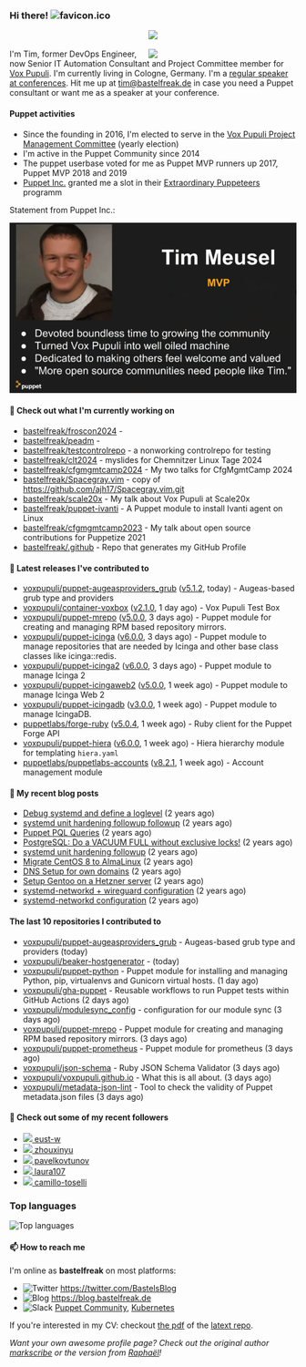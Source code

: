 ### Hi there! ![favicon.ico](https://raw.githubusercontent.com/bastelfreak/bastelfreak/master/favicon.ico)

<p align="center">
  <a href="https://github.com/ryo-ma/github-profile-trophy"><img src="https://github-profile-trophy.vercel.app/?username=bastelfreak&theme=darkhub&margin-w=15&margin-h=15&no-frame=true&column=5"/></a>
</p>

<img align="right" src="https://avatars.githubusercontent.com/bastelfreak" width="260">

I'm Tim, former DevOps Engineer, now Senior IT Automation Consultant and Project
Committee member for [Vox Pupuli](https://voxpupuli.org).
I'm currently living in Cologne, Germany. I'm a
[regular speaker at conferences](https://github.com/bastelfreak/talks#collection-of-talks-proposals-and-related-stuff).
Hit me up at [tim@bastelfreak.de](mailto:tim@bastelfeak.de) in case you need a
Puppet consultant or want me as a speaker at your conference.

#### Puppet activities

* Since the founding in 2016, I'm elected to serve in the [Vox Pupuli Project Management Committee](https://voxpupuli.org/blog/2016/10/12/pmc-election-results/) (yearly election)
* I'm active in the Puppet Community since 2014
* The puppet userbase voted for me as Puppet MVP runners up 2017, Puppet MVP 2018 and 2019
* [Puppet Inc.](https://puppet.com) granted me a slot in their [Extraordinary Puppeteers](https://puppet-champions.github.io/profiles.html) programm

Statement from Puppet Inc.:

![mvp statement](https://raw.githubusercontent.com/bastelfreak/bastelfreak/master/MVP.png)

#### 🌱 Check out what I'm currently working on


- [bastelfreak/froscon2024](https://github.com/bastelfreak/froscon2024) - 
- [bastelfreak/peadm](https://github.com/bastelfreak/peadm) - 
- [bastelfreak/testcontrolrepo](https://github.com/bastelfreak/testcontrolrepo) - a nonworking controlrepo for testing
- [bastelfreak/clt2024](https://github.com/bastelfreak/clt2024) - myslides for Chemnitzer Linux Tage 2024
- [bastelfreak/cfgmgmtcamp2024](https://github.com/bastelfreak/cfgmgmtcamp2024) - My two talks for CfgMgmtCamp 2024
- [bastelfreak/Spacegray.vim](https://github.com/bastelfreak/Spacegray.vim) - copy of https://github.com/ajh17/Spacegray.vim.git
- [bastelfreak/scale20x](https://github.com/bastelfreak/scale20x) - My talk about Vox Pupuli at Scale20x
- [bastelfreak/puppet-ivanti](https://github.com/bastelfreak/puppet-ivanti) - A Puppet module to install Ivanti agent on Linux
- [bastelfreak/cfgmgmtcamp2023](https://github.com/bastelfreak/cfgmgmtcamp2023) - My talk about open source contributions for Puppetize 2021
- [bastelfreak/.github](https://github.com/bastelfreak/.github) - Repo that generates my GitHub Profile

#### 🔭 Latest releases I've contributed to


- [voxpupuli/puppet-augeasproviders_grub](https://github.com/voxpupuli/puppet-augeasproviders_grub) ([v5.1.2](https://github.com/voxpupuli/puppet-augeasproviders_grub/releases/tag/v5.1.2), today) - Augeas-based grub type and providers
- [voxpupuli/container-voxbox](https://github.com/voxpupuli/container-voxbox) ([v2.1.0](https://github.com/voxpupuli/container-voxbox/releases/tag/v2.1.0), 1 day ago) - Vox Pupuli Test Box
- [voxpupuli/puppet-mrepo](https://github.com/voxpupuli/puppet-mrepo) ([v5.0.0](https://github.com/voxpupuli/puppet-mrepo/releases/tag/v5.0.0), 3 days ago) - Puppet module for creating and managing RPM based repository mirrors.
- [voxpupuli/puppet-icinga](https://github.com/voxpupuli/puppet-icinga) ([v6.0.0](https://github.com/voxpupuli/puppet-icinga/releases/tag/v6.0.0), 3 days ago) - Puppet module to manage repositories that are needed by Icinga and other base class classes like icinga::redis.
- [voxpupuli/puppet-icinga2](https://github.com/voxpupuli/puppet-icinga2) ([v6.0.0](https://github.com/voxpupuli/puppet-icinga2/releases/tag/v6.0.0), 3 days ago) - Puppet module to manage Icinga 2
- [voxpupuli/puppet-icingaweb2](https://github.com/voxpupuli/puppet-icingaweb2) ([v5.0.0](https://github.com/voxpupuli/puppet-icingaweb2/releases/tag/v5.0.0), 1 week ago) - Puppet module to manage Icinga Web 2
- [voxpupuli/puppet-icingadb](https://github.com/voxpupuli/puppet-icingadb) ([v3.0.0](https://github.com/voxpupuli/puppet-icingadb/releases/tag/v3.0.0), 1 week ago) - Puppet module to manage IcingaDB.
- [puppetlabs/forge-ruby](https://github.com/puppetlabs/forge-ruby) ([v5.0.4](https://github.com/puppetlabs/forge-ruby/releases/tag/v5.0.4), 1 week ago) - Ruby client for the Puppet Forge API
- [voxpupuli/puppet-hiera](https://github.com/voxpupuli/puppet-hiera) ([v6.0.0](https://github.com/voxpupuli/puppet-hiera/releases/tag/v6.0.0), 1 week ago) - Hiera hierarchy module for templating `hiera.yaml`
- [puppetlabs/puppetlabs-accounts](https://github.com/puppetlabs/puppetlabs-accounts) ([v8.2.1](https://github.com/puppetlabs/puppetlabs-accounts/releases/tag/v8.2.1), 1 week ago) - Account management module

#### 📜 My recent blog posts


- [Debug systemd and define a loglevel](https://blog.bastelfreak.de/2022/02/debug-systemd-and-define-a-loglevel/) (2 years ago)
- [systemd unit hardening followup followup](https://blog.bastelfreak.de/2022/01/systemd-unit-hardening-followup-followup/) (2 years ago)
- [Puppet PQL Queries](https://blog.bastelfreak.de/2022/01/puppet-pql-queries/) (2 years ago)
- [PostgreSQL: Do a VACUUM FULL without exclusive locks!](https://blog.bastelfreak.de/2022/01/postgresql-do-a-vacuum-full-without-exclusive-locks/) (2 years ago)
- [systemd unit hardening followup](https://blog.bastelfreak.de/2022/01/systemd-unit-hardening-followup/) (2 years ago)
- [Migrate CentOS 8 to AlmaLinux](https://blog.bastelfreak.de/2022/01/migrate-centos-8-to-almalinux/) (2 years ago)
- [DNS Setup for own domains](https://blog.bastelfreak.de/2022/01/dns-setup-for-own-domains/) (2 years ago)
- [Setup Gentoo on a Hetzner server](https://blog.bastelfreak.de/2022/01/setup-gentoo-on-a-hetzner-server/) (2 years ago)
- [systemd-networkd &#43; wireguard configuration](https://blog.bastelfreak.de/2022/01/systemd-networkd-wireguard-configuration/) (2 years ago)
- [systemd-networkd configuration](https://blog.bastelfreak.de/2022/01/systemd-networkd-configuration/) (2 years ago)

#### The last 10 repositories I contributed to


- [voxpupuli/puppet-augeasproviders_grub](https://github.com/voxpupuli/puppet-augeasproviders_grub) - Augeas-based grub type and providers (today)
- [voxpupuli/beaker-hostgenerator](https://github.com/voxpupuli/beaker-hostgenerator) -  (today)
- [voxpupuli/puppet-python](https://github.com/voxpupuli/puppet-python) - Puppet module for installing and managing Python, pip, virtualenvs and Gunicorn virtual hosts. (1 day ago)
- [voxpupuli/gha-puppet](https://github.com/voxpupuli/gha-puppet) - Reusable workflows to run Puppet tests within GitHub Actions (2 days ago)
- [voxpupuli/modulesync_config](https://github.com/voxpupuli/modulesync_config) - configuration for our module sync (3 days ago)
- [voxpupuli/puppet-mrepo](https://github.com/voxpupuli/puppet-mrepo) - Puppet module for creating and managing RPM based repository mirrors. (3 days ago)
- [voxpupuli/puppet-prometheus](https://github.com/voxpupuli/puppet-prometheus) - Puppet module for prometheus (3 days ago)
- [voxpupuli/json-schema](https://github.com/voxpupuli/json-schema) - Ruby JSON Schema Validator (3 days ago)
- [voxpupuli/voxpupuli.github.io](https://github.com/voxpupuli/voxpupuli.github.io) - What this is all about. (3 days ago)
- [voxpupuli/metadata-json-lint](https://github.com/voxpupuli/metadata-json-lint) - Tool to check the validity of Puppet metadata.json files (3 days ago)

#### 👥 Check out some of my recent followers


- [<img src="https://avatars.githubusercontent.com/u/39115651?u=698b472b817b1e117b5a86aec9f97be8902db342&amp;v=4" height="20"/> eust-w](https://github.com/eust-w)
- [<img src="https://avatars.githubusercontent.com/u/3961183?u=01582e87de4eed440b07b84786cf348e731cb2b1&amp;v=4" height="20"/> zhouxinyu](https://github.com/zhouxinyu)
- [<img src="https://avatars.githubusercontent.com/u/173689185?u=f277153ad0db91745595465c67c6211354195d67&amp;v=4" height="20"/> pavelkovtunov](https://github.com/pavelkovtunov)
- [<img src="https://avatars.githubusercontent.com/u/156711189?u=9b9925c5b1a132b6999132405caf05f519a36bf7&amp;v=4" height="20"/> laura107](https://github.com/laura107)
- [<img src="https://avatars.githubusercontent.com/u/18188907?u=52a69ab075e8c7bff61fd95ffb7186f2c2cbe9e1&amp;v=4" height="20"/> camillo-toselli](https://github.com/camillo-toselli)

### Top languages

![Top languages](https://github-readme-stats.vercel.app/api/top-langs/?username=bastelfreak&hide_title=true)

#### 📫 How to reach me

I'm online as **bastelfreak** on most platforms:

- <img src="https://raw.githubusercontent.com/FortAwesome/Font-Awesome/master/svgs/brands/twitter.svg" width="20" alt="Twitter" /> https://twitter.com/BastelsBlog
- <img src="https://raw.githubusercontent.com/FortAwesome/Font-Awesome/master/svgs/brands/wordpress.svg" width="20" alt="Blog" /> https://blog.bastelfreak.de
- <img src="https://raw.githubusercontent.com/FortAwesome/Font-Awesome/master/svgs/brands/slack.svg" width="20" alt="Slack" /> [Puppet Community](https://slack.puppet.com/), [Kubernetes](https://slack.k8s.io/)

If you're interested in my CV: checkout [the pdf](https://github.com/bastelfreak/cv/raw/master/content-en.pdf) of the [latext repo](https://github.com/bastelfreak/cv#readme).

*Want your own awesome profile page? Check out the original author [markscribe](https://github.com/muesli/markscribe) or the version from [Raphaël](https://github.com/raphink/raphink#hi-there-)!*
